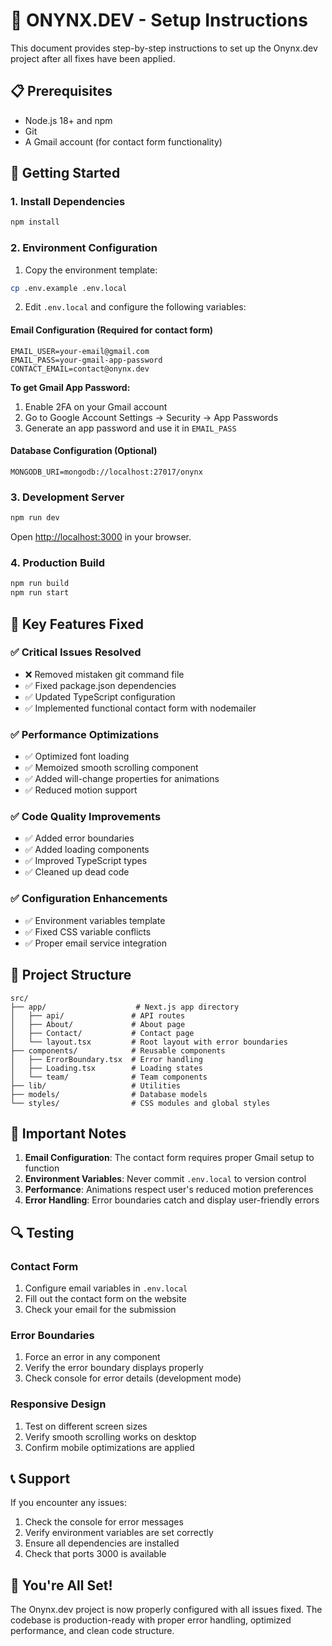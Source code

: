 # 🔧 ONYNX.DEV - Setup Instructions

This document provides step-by-step instructions to set up the Onynx.dev project after all fixes have been applied.

## 📋 Prerequisites

- Node.js 18+ and npm
- Git
- A Gmail account (for contact form functionality)

## 🚀 Getting Started

### 1. Install Dependencies

```bash
npm install
```

### 2. Environment Configuration

1. Copy the environment template:
```bash
cp .env.example .env.local
```

2. Edit `.env.local` and configure the following variables:

#### Email Configuration (Required for contact form)
```env
EMAIL_USER=your-email@gmail.com
EMAIL_PASS=your-gmail-app-password
CONTACT_EMAIL=contact@onynx.dev
```

**To get Gmail App Password:**
1. Enable 2FA on your Gmail account
2. Go to Google Account Settings → Security → App Passwords
3. Generate an app password and use it in `EMAIL_PASS`

#### Database Configuration (Optional)
```env
MONGODB_URI=mongodb://localhost:27017/onynx
```

### 3. Development Server

```bash
npm run dev
```

Open [http://localhost:3000](http://localhost:3000) in your browser.

### 4. Production Build

```bash
npm run build
npm run start
```

## 🔧 Key Features Fixed

### ✅ Critical Issues Resolved
- ❌ Removed mistaken git command file
- ✅ Fixed package.json dependencies
- ✅ Updated TypeScript configuration
- ✅ Implemented functional contact form with nodemailer

### ✅ Performance Optimizations
- ✅ Optimized font loading
- ✅ Memoized smooth scrolling component
- ✅ Added will-change properties for animations
- ✅ Reduced motion support

### ✅ Code Quality Improvements
- ✅ Added error boundaries
- ✅ Added loading components
- ✅ Improved TypeScript types
- ✅ Cleaned up dead code

### ✅ Configuration Enhancements
- ✅ Environment variables template
- ✅ Fixed CSS variable conflicts
- ✅ Proper email service integration

## 📁 Project Structure

```
src/
├── app/                    # Next.js app directory
│   ├── api/               # API routes
│   ├── About/             # About page
│   ├── Contact/           # Contact page
│   └── layout.tsx         # Root layout with error boundaries
├── components/            # Reusable components
│   ├── ErrorBoundary.tsx  # Error handling
│   ├── Loading.tsx        # Loading states
│   └── team/              # Team components
├── lib/                   # Utilities
├── models/                # Database models
└── styles/                # CSS modules and global styles
```

## 🚨 Important Notes

1. **Email Configuration**: The contact form requires proper Gmail setup to function
2. **Environment Variables**: Never commit `.env.local` to version control
3. **Performance**: Animations respect user's reduced motion preferences
4. **Error Handling**: Error boundaries catch and display user-friendly errors

## 🔍 Testing

### Contact Form
1. Configure email variables in `.env.local`
2. Fill out the contact form on the website
3. Check your email for the submission

### Error Boundaries
1. Force an error in any component
2. Verify the error boundary displays properly
3. Check console for error details (development mode)

### Responsive Design
1. Test on different screen sizes
2. Verify smooth scrolling works on desktop
3. Confirm mobile optimizations are applied

## 📞 Support

If you encounter any issues:

1. Check the console for error messages
2. Verify environment variables are set correctly
3. Ensure all dependencies are installed
4. Check that ports 3000 is available

## 🎉 You're All Set!

The Onynx.dev project is now properly configured with all issues fixed. The codebase is production-ready with proper error handling, optimized performance, and clean code structure.
